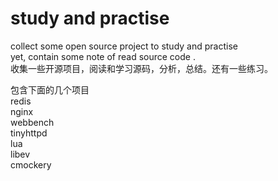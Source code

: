# study and practise   
collect some open source project to study and practise     
yet, contain some  note of read source code .   
收集一些开源项目，阅读和学习源码，分析，总结。还有一些练习。  
  
包含下面的几个项目  
redis    
nginx    
webbench    
tinyhttpd  
lua   
libev  
cmockery

